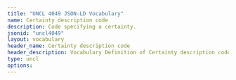```yaml
---
title: "UNCL 4049 JSON-LD Vocabulary"
name: Certainty description code
description: Code specifying a certainty.
jsonid: "uncl4049"
layout: vocabulary
header_name: Certainty description code
header_description: Vocabulary Definition of Certainty description code semantics in HTML format. JSON-LD format is available at [uncl4049.jsonld](/vocabulary/uncl4049.jsonld)
type: uncl
options:
---
```

